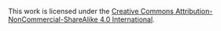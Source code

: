 This work is licensed under the
[Creative Commons Attribution-NonCommercial-ShareAlike 4.0 International](https://creativecommons.org/licenses/by-nc-sa/4.0/).